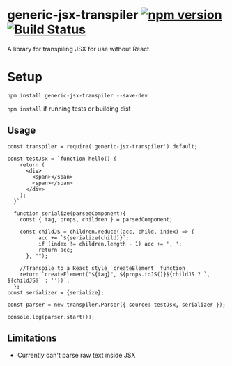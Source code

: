# generic-jsx-transpiler [![npm version](https://badge.fury.io/js/generic-jsx-transpiler.svg)](https://badge.fury.io/js/generic-jsx-transpiler) [![Build Status](https://travis-ci.org/c-mcg/generic-jsx-transpiler.svg?branch=master)](https://travis-ci.org/c-mcg/generic-jsx-transpiler)

A library for transpiling JSX for use without React.

# Setup

`npm install generic-jsx-transpiler --save-dev`

`npm install` if running tests or building dist

## Usage

```
const transpiler = require('generic-jsx-transpiler').default;

const testJsx = `function hello() {
    return (
      <div>
        <span></span>
        <span></span>
      </div>
    );
  }`

  function serialize(parsedComponent){
    const { tag, props, children } = parsedComponent;
    
    const childJS = children.reduce((acc, child, index) => {
          acc += `${serialize(child)}`;
          if (index != children.length - 1) acc += ', ';
          return acc;
      }, "");
    
    //Transpile to a React style `createElement` function
    return `createElement("${tag}", ${props.toJS()}${childJS ? `, ${childJS}` : ''})`;
  };
const serializer = {serialize};

const parser = new transpiler.Parser({ source: testJsx, serializer });

console.log(parser.start());
```

## Limitations

 - Currently can't parse raw text inside JSX
